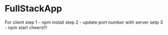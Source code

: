 # FullStackApp

For client
step 1 - npm install
step 2 - update port number with server
setp 3 - npm start
cheers!!!
